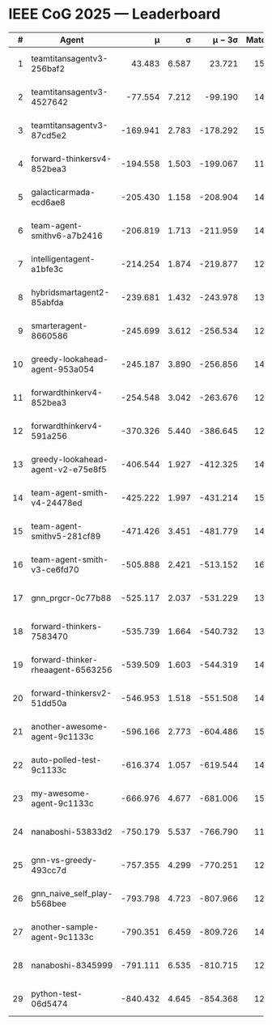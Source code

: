 # IEEE CoG 2025 — Leaderboard

| # | Agent | μ | σ | μ − 3σ | Matches | Updated |
|---:|---|---:|---:|---:|---:|---|
| 1 | teamtitansagentv3-256baf2 | 43.483 | 6.587 | 23.721 | 15516 | 2025-08-22 12:46 |
| 2 | teamtitansagentv3-4527642 | -77.554 | 7.212 | -99.190 | 14630 | 2025-08-22 12:46 |
| 3 | teamtitansagentv3-87cd5e2 | -169.941 | 2.783 | -178.292 | 15906 | 2025-08-22 12:46 |
| 4 | forward-thinkersv4-852bea3 | -194.558 | 1.503 | -199.067 | 11848 | 2025-08-22 12:46 |
| 5 | galacticarmada-ecd6ae8 | -205.430 | 1.158 | -208.904 | 14140 | 2025-08-22 12:46 |
| 6 | team-agent-smithv6-a7b2416 | -206.819 | 1.713 | -211.959 | 14680 | 2025-08-22 12:46 |
| 7 | intelligentagent-a1bfe3c | -214.254 | 1.874 | -219.877 | 12699 | 2025-08-22 12:46 |
| 8 | hybridsmartagent2-85abfda | -239.681 | 1.432 | -243.978 | 13208 | 2025-08-22 12:46 |
| 9 | smarteragent-8660586 | -245.699 | 3.612 | -256.534 | 12611 | 2025-08-22 12:46 |
| 10 | greedy-lookahead-agent-953a054 | -245.187 | 3.890 | -256.856 | 14370 | 2025-08-22 12:46 |
| 11 | forwardthinkerv4-852bea3 | -254.548 | 3.042 | -263.676 | 12225 | 2025-08-22 12:46 |
| 12 | forwardthinkerv4-591a256 | -370.326 | 5.440 | -386.645 | 12343 | 2025-08-22 12:46 |
| 13 | greedy-lookahead-agent-v2-e75e8f5 | -406.544 | 1.927 | -412.325 | 14710 | 2025-08-22 12:46 |
| 14 | team-agent-smith-v4-24478ed | -425.222 | 1.997 | -431.214 | 15502 | 2025-08-22 12:46 |
| 15 | team-agent-smithv5-281cf89 | -471.426 | 3.451 | -481.779 | 14880 | 2025-08-22 12:46 |
| 16 | team-agent-smith-v3-ce6fd70 | -505.888 | 2.421 | -513.152 | 16322 | 2025-08-22 12:46 |
| 17 | gnn_prgcr-0c77b88 | -525.117 | 2.037 | -531.229 | 13300 | 2025-08-22 12:46 |
| 18 | forward-thinkers-7583470 | -535.739 | 1.664 | -540.732 | 13900 | 2025-08-22 12:46 |
| 19 | forward-thinker-rheaagent-6563256 | -539.509 | 1.603 | -544.319 | 14320 | 2025-08-22 12:46 |
| 20 | forward-thinkersv2-51dd50a | -546.953 | 1.518 | -551.508 | 14740 | 2025-08-22 12:46 |
| 21 | another-awesome-agent-9c1133c | -596.166 | 2.773 | -604.486 | 15940 | 2025-08-22 12:46 |
| 22 | auto-polled-test-9c1133c | -616.374 | 1.057 | -619.544 | 14940 | 2025-08-22 12:46 |
| 23 | my-awesome-agent-9c1133c | -666.976 | 4.677 | -681.006 | 15100 | 2025-08-22 12:46 |
| 24 | nanaboshi-53833d2 | -750.179 | 5.537 | -766.790 | 11500 | 2025-08-22 12:46 |
| 25 | gnn-vs-greedy-493cc7d | -757.355 | 4.299 | -770.251 | 12260 | 2025-08-22 12:46 |
| 26 | gnn_naive_self_play-b568bee | -793.798 | 4.723 | -807.966 | 12020 | 2025-08-22 12:46 |
| 27 | another-sample-agent-9c1133c | -790.351 | 6.459 | -809.726 | 14980 | 2025-08-22 12:46 |
| 28 | nanaboshi-8345999 | -791.111 | 6.535 | -810.715 | 12550 | 2025-08-22 12:46 |
| 29 | python-test-06d5474 | -840.432 | 4.645 | -854.368 | 12310 | 2025-08-22 12:46 |
